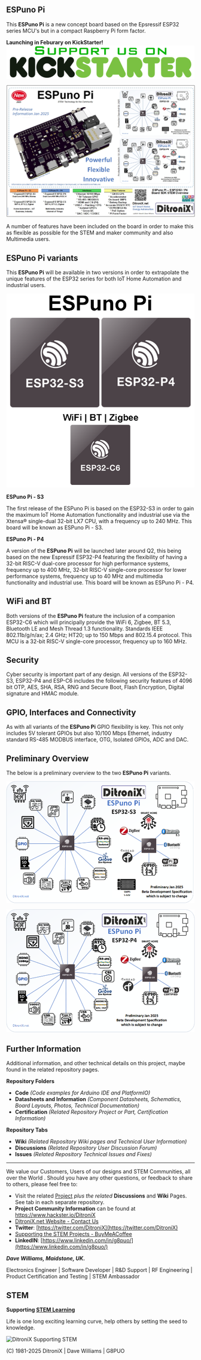 ## ESPuno Pi 

This **ESPuno Pi** is a new concept board based on the Epsressif ESP32 series MCU's but in a compact Raspberry Pi form factor.

**Launching in Feburary on KickStarter!**
[![KickStarter](https://github.com/DitroniX/DitroniX/blob/main/Files/KickStarter-SupportUs.png 'KickStarter')](https://www.kickstarter.com/profile/ditronix/created)


![ESPuno Pi - Espressif MCUs](https://github.com/DitroniX/DitroniX/blob/main/Files/ESPuno%20Pi%20-Block%20Diagram%20-%20PreRelease%20Information.jpg)

A number of features have been included on the board in order to make this as flexible as possible for the STEM and maker community and also Multimedia users.

## ESPuno Pi variants

This **ESPuno Pi** will be available in two versions in order to extrapolate the unique features of the ESP32 series for both IoT Home Automation and industrial users.

![ESPuno Pi - Espressif MCUs](https://github.com/DitroniX/ESPuno-Pi-Raspberry-Pi-ESP32-Controller-Emulator/blob/main/Datasheets%20and%20Information/ESPuno%20Pi%20-%20Espressif%20MCUs.png)

**ESPuno Pi  - S3**

The first release of the ESPuno Pi is based on the ESP32-S3 in order to gain the maximum IoT Home Automation functionality and industrial use via the Xtensa® single-dual 32-bit LX7 CPU, with a frequency up to 240 MHz. This board will be known as ESPuno Pi  - S3.

**ESPuno Pi  - P4**

A version of the **ESPuno Pi** will be launched later around Q2, this being based on the new Espressif ESP32-P4 featuring the flexibility of having a 32-bit RISC-V dual-core processor for high performance systems, frequency up to 400 MHz, 32-bit RISC-V single-core processor for lower performance systems, frequency up to 40 MHz and multimedia functionality and industrial use. This board will be known as ESPuno Pi  - P4.

## WiFi and BT

Both versions of the **ESPuno Pi** feature the inclusion of a companion ESP32-C6 which will principally provide the WiFi 6, Zigbee, BT 5.3, Bluetooth LE and Mesh Thread 1.3 functionality. Standards IEEE 802.11b/g/n/ax; 2.4 GHz; HT20; up to 150 Mbps and 802.15.4 protocol. This MCU is a 32-bit RISC-V single-core processor, frequency up to 160 MHz.

## Security

Cyber security is important part of any design. All versions of the ESP32-S3, ESP32-P4 and ESP-C6 includes the following security features of 4096 bit OTP, AES, SHA, RSA, RNG and Secure Boot, Flash Encryption, Digital signature and HMAC module.

## GPIO, Interfaces and Connectivity

As with all variants of the **ESPuno Pi** GPIO flexibility is key. This not only includes 5V tolerant GPIOs but also 10/100 Mbps Ethernet, industry standard RS-485 MODBUS interface, OTG, Isolated GPIOs, ADC and DAC.

## Preliminary Overview

The below is a preliminary overview to the two **ESPuno Pi** variants.

![ESPuno Pi S3](https://github.com/DitroniX/ESPuno-Pi-Raspberry-Pi-ESP32-Controller-Emulator/blob/main/Datasheets%20and%20Information/ditronix.net%20ESPuno%20Pi%20-%20ESP32-S3.png)

![ESPuno Pi P4](https://github.com/DitroniX/ESPuno-Pi-Raspberry-Pi-ESP32-Controller-Emulator/blob/main/Datasheets%20and%20Information/ditronix.net%20ESPuno%20Pi%20-%20ESP32-P4.png)
## **Further Information**

Additional information, and other technical details on this project, maybe found in the related repository pages.

**Repository Folders**

 - **Code** *(Code examples for Arduino  IDE and PlatformIO)*
 -  **Datasheets and Information** *(Component Datasheets, Schematics, Board Layouts, Photos, Technical Documentation)*
 - **Certification** *(Related Repository Project or Part, Certification Information)*

**Repository Tabs**

 - **Wiki** *(Related Repository Wiki pages and Technical User Information)*
 - **Discussions** *(Related Repository User Discussion Forum)*
 - **Issues** *(Related Repository Technical Issues and Fixes)*

***

We value our Customers, Users of our designs and STEM Communities, all over the World . Should you have any other questions, or feedback to share to others, please feel free to:

* Visit the related [Project](https://github.com/DitroniX?tab=repositories) *plus the related* **Discussions** and **Wiki** Pages.  See tab in each separate repository.
* **Project Community Information** can be found at https://www.hackster.io/DitroniX
* [DitroniX.net Website - Contact Us](https://ditronix.net/contact/)
* **Twitter**: [https://twitter.com/DitroniX](https://twitter.com/DitroniX)
* [Supporting the STEM Projects - BuyMeACoffee](https://www.buymeacoffee.com/DitroniX)
*  **LinkedIN**: [https://www.linkedin.com/in/g8puo/](https://www.linkedin.com/in/g8puo/)

***Dave Williams, Maidstone, UK.***

Electronics Engineer | Software Developer | R&D Support | RF Engineering | Product Certification and Testing | STEM Ambassador

## STEM

**Supporting [STEM Learning](https://www.stem.org.uk/)**

Life is one long exciting learning curve, help others by setting the seed to knowledge.

![DitroniX Supporting STEM](https://hackster.imgix.net/uploads/attachments/1606838/stem_ambassador_-_100_volunteer_badge_edxfxlrfbc1_bjdqharfoe1_xbqi2KUcri.png?auto=compress%2Cformat&w=540&fit=max)




(C) 1981-2025 DitroniX | Dave Williams | G8PUO
